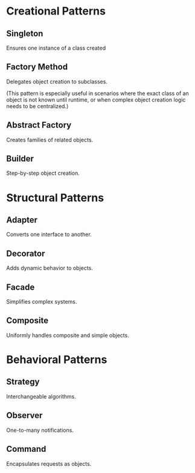# Creational Patterns

## Singleton

Ensures one instance of a class created

## Factory Method

Delegates object creation to subclasses.

(This pattern is especially useful in scenarios where the exact class of an object is not known until runtime, or when complex object creation logic needs to be centralized.)

## Abstract Factory

Creates families of related objects.

## Builder

Step-by-step object creation.

# Structural Patterns

## Adapter

Converts one interface to another.

## Decorator

Adds dynamic behavior to objects.

## Facade

Simplifies complex systems.

## Composite

Uniformly handles composite and simple objects.

# Behavioral Patterns

## Strategy

Interchangeable algorithms.

## Observer

One-to-many notifications.

## Command

Encapsulates requests as objects.
